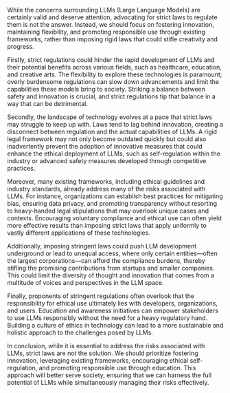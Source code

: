 While the concerns surrounding LLMs (Large Language Models) are certainly valid and deserve attention, advocating for strict laws to regulate them is not the answer. Instead, we should focus on fostering innovation, maintaining flexibility, and promoting responsible use through existing frameworks, rather than imposing rigid laws that could stifle creativity and progress.

Firstly, strict regulations could hinder the rapid development of LLMs and their potential benefits across various fields, such as healthcare, education, and creative arts. The flexibility to explore these technologies is paramount; overly burdensome regulations can slow down advancements and limit the capabilities these models bring to society. Striking a balance between safety and innovation is crucial, and strict regulations tip that balance in a way that can be detrimental.

Secondly, the landscape of technology evolves at a pace that strict laws may struggle to keep up with. Laws tend to lag behind innovation, creating a disconnect between regulation and the actual capabilities of LLMs. A rigid legal framework may not only become outdated quickly but could also inadvertently prevent the adoption of innovative measures that could enhance the ethical deployment of LLMs, such as self-regulation within the industry or advanced safety measures developed through competitive practices.

Moreover, many existing frameworks, including ethical guidelines and industry standards, already address many of the risks associated with LLMs. For instance, organizations can establish best practices for mitigating bias, ensuring data privacy, and promoting transparency without resorting to heavy-handed legal stipulations that may overlook unique cases and contexts. Encouraging voluntary compliance and ethical use can often yield more effective results than imposing strict laws that apply uniformly to vastly different applications of these technologies.

Additionally, imposing stringent laws could push LLM development underground or lead to unequal access, where only certain entities—often the largest corporations—can afford the compliance burdens, thereby stifling the promising contributions from startups and smaller companies. This could limit the diversity of thought and innovation that comes from a multitude of voices and perspectives in the LLM space.

Finally, proponents of stringent regulations often overlook that the responsibility for ethical use ultimately lies with developers, organizations, and users. Education and awareness initiatives can empower stakeholders to use LLMs responsibly without the need for a heavy regulatory hand. Building a culture of ethics in technology can lead to a more sustainable and holistic approach to the challenges posed by LLMs.

In conclusion, while it is essential to address the risks associated with LLMs, strict laws are not the solution. We should prioritize fostering innovation, leveraging existing frameworks, encouraging ethical self-regulation, and promoting responsible use through education. This approach will better serve society, ensuring that we can harness the full potential of LLMs while simultaneously managing their risks effectively.